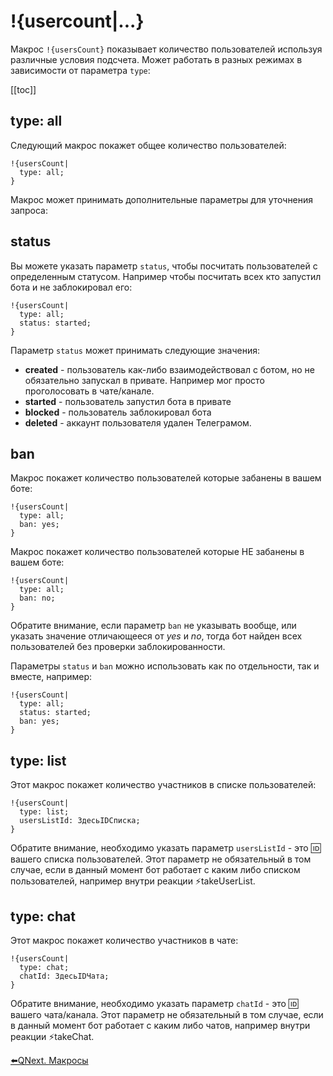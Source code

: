 # !{usercount|...}

Макрос `!{usersCount}` показывает количество пользователей используя различные условия подсчета. Может работать в разных режимах в зависимости от параметра `type`:

[[toc]]

## type: all

Следующий макрос покажет общее количество пользователей:
```plain 
!{usersCount|
  type: all;
}
```

Макрос может принимать дополнительные параметры для уточнения запроса:

## status

Вы можете указать параметр `status`,  чтобы посчитать пользователей с определенным статусом. Например чтобы посчитать всех кто запустил бота и не заблокировал его:
```plain 
!{usersCount|
  type: all;
  status: started;
}
```

Параметр `status` может принимать следующие значения:
* **created** - пользователь как-либо взаимодействовал с ботом, но не обязательно запускал в привате. Например мог просто проголосовать в чате/канале.
* **started** - пользователь запустил бота в привате
* **blocked** - пользователь заблокировал бота
* **deleted** - аккаунт пользователя удален Телеграмом.
## ban

Макрос покажет количество пользователей которые забанены в вашем боте:
```plain 
!{usersCount|
  type: all;
  ban: yes;
}
```

Макрос покажет количество пользователей которые НЕ забанены в вашем боте:
```plain 
!{usersCount|
  type: all;
  ban: no;
}
```

Обратите внимание, если параметр `ban` не указывать вообще, или указать значение отличающееся от _yes_ и _no_, тогда бот найден всех пользователей без проверки заблокированности. 

Параметры `status` и `ban` можно использовать как по отдельности, так и вместе, например:
```plain 
!{usersCount|
  type: all;
  status: started;
  ban: yes;
}
```


## type: list

Этот макрос покажет количество участников в списке пользователей:
```plain 
!{usersCount|
  type: list;
  usersListId: ЗдесьIDСписка;
}
```

Обратите внимание, необходимо указать параметр `usersListId` - это 🆔 вашего списка пользователей. Этот параметр не обязательный в том случае, если в данный момент бот работает с каким либо списком пользователей, например внутри реакции ⚡️takeUserList.


## type: chat

Этот макрос покажет количество участников в чате:
```plain 
!{usersCount|
  type: chat;
  chatId: ЗдесьIDЧата;
}
```

Обратите внимание, необходимо указать параметр `chatId` - это 🆔 вашего чата/канала. Этот параметр не обязательный в том случае, если в данный момент бот работает с каким либо чатов, например внутри реакции ⚡️takeChat.



[⬅️QNext. Макросы](/docs/ext/macros)
  

